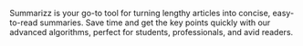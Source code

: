 Summarizz is your go-to tool for turning lengthy articles into concise, easy-to-read summaries. Save time and get the key points quickly with our advanced algorithms, perfect for students, professionals, and avid readers.
